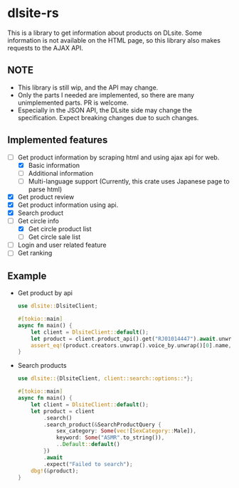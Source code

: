 # dlsite-rs

This is a library to get information about products on DLsite. Some information
is not available on the HTML page, so this library also makes requests to the
AJAX API.

## NOTE

- This library is still wip, and the API may change.
- Only the parts I needed are implemented, so there are many unimplemented
  parts. PR is welcome.
- Especially in the JSON API, the DLsite side may change the specification.
  Expect breaking changes due to such changes.

## Implemented features

- [ ] Get product information by scraping html and using ajax api for web.
  - [x] Basic information
  - [ ] Additional information
  - [ ] Multi-language support (Currently, this crate uses Japanese page to
        parse html)
- [x] Get product review
- [x] Get product information using api.
- [x] Search product
- [ ] Get circle info
  - [x] Get circle product list
  - [ ] Get circle sale list
- [ ] Login and user related feature
- [ ] Get ranking

## Example

- Get product by api

  ```rust
  use dlsite::DlsiteClient;

  #[tokio::main]
  async fn main() {
      let client = DlsiteClient::default();
      let product = client.product_api().get("RJ01014447").await.unwrap();
      assert_eq!(product.creators.unwrap().voice_by.unwrap()[0].name, "佐倉綾音");
  }
  ```

- Search products

  ```rust
  use dlsite::{DlsiteClient, client::search::options::*};

  #[tokio::main]
  async fn main() {
      let client = DlsiteClient::default();
      let product = client
          .search()
          .search_product(&SearchProductQuery {
              sex_category: Some(vec![SexCategory::Male]),
              keyword: Some("ASMR".to_string()),
              ..Default::default()
          })
          .await
          .expect("Failed to search");
      dbg!(&product);
  }
  ```
